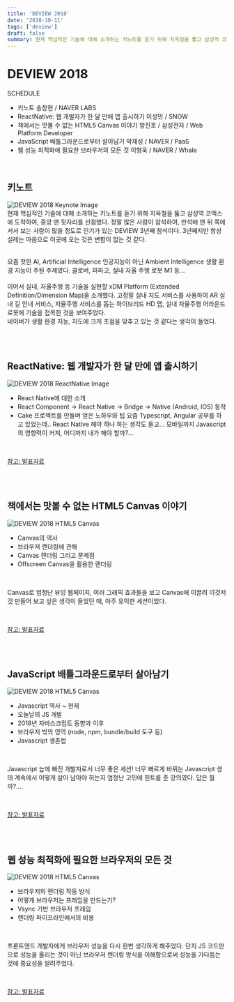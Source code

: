 ```yaml
---
title: 'DEVIEW 2018'
date: '2018-10-11'
tags: ['deview']
draft: false
summary: 현재 핵심적인 기술에 대해 소개하는 키노트를 듣기 위해 지옥철을 뚫고 삼성역 코엑스에 도착하여, 중앙 맨 뒷자리를 선점
---
```


# DEVIEW 2018

SCHEDULE

- 키노트 송창현 / NAVER LABS
- ReactNative: 웹 개발자가 한 달 만에 앱 출시하기 이성민 / SNOW
- 책에서는 맛볼 수 없는 HTML5 Canvas 이야기 ​방진호 / 삼성전자 / Web Platform Developer
- JavaScript 배틀그라운드로부터 살아남기 박재성 / NAVER / PaaS
- 웹 성능 최적화에 필요한 브라우저의 모든 것 이형욱 / NAVER / Whale

<br />

## 키노트

![DEVIEW 2018 Keynote Image](/static/images/posts/keynote.jpeg)
<br />
현재 핵심적인 기술에 대해 소개하는 키노트를 듣기 위해 지옥철을 뚫고 삼성역 코엑스에 도착하여, 중앙 맨 뒷자리를 선점했다.
정말 많은 사람이 참석하여, 만석에 맨 뒤 쪽에 서서 보는 사람이 많을 정도로 인기가 있는 DEVIEW 3년째 참석이다.
3년째지만 항상 설레는 마음으로 이곳에 오는 것은 변함이 없는 것 같다.

<br />
요즘 핫한 AI, Artificial Intelligence 인공지능이 아닌 Ambient Intelligence 생활 환경 지능이 주된 주제였다.
클로버, 파파고, 실내 자율 주행 로봇 M1 등... <br />

<br />
이어서 실내, 자율주행 등 기술을 실현할 xDM Platform (Extended Definition/Dimension Map)을 소개했다.
고정밀 실내 지도 서비스를 사용하여 AR 실내 길 안내 서비스, 자율주행 서비스를 돕는 하이브리드 HD 맵, 실내 자율주행 어라운드 로봇에 기술을 접목한 것을 보여주었다.

<br />
네이버가 생활 환경 지능, 지도에 크게 초점을 맞추고 있는 것 같다는 생각이 들었다.

<br /><br />

## ReactNative: 웹 개발자가 한 달 만에 앱 출시하기

![DEVIEW 2018 ReactNative Image](/static/images/posts/react-native.jpeg)

- React Native에 대한 소개
- React Component -> React Native -> Bridge -> Native (Android, IOS) 동작
- Cake 프로젝트를 만들며 얻은 노하우와 팁
  요즘 Typescript, Angular 공부를 하고 있었는데.. React Native 해야 하나 하는 생각도 들고...
  모바일까지 Javascript의 영향력이 커져, 어디까지 내가 해야 할까?...

<br />

[참고: 발표자료](https://www.slideshare.net/deview/121react-native)

<br /><br />

## 책에서는 맛볼 수 없는 HTML5 Canvas 이야기

![DEVIEW 2018 HTML5 Canvas](/static/images/posts/html5-canvas.jpeg)

- Canvas의 역사
- 브라우져 랜더링에 관해
- Canvas 랜더링 그리고 문제점
- Offscreen Canvas을 활용한 랜더링

<br />

Canvas로 엄청난 뷰잉 웹페이지, 여러 그래픽 효과들을 보고 Canvas에 이끌려 이것저것 만들어 보고 싶은 생각이 들었던 때,
아주 유익한 세션이었다.

<br />

[참고: 발표자료](https://www.slideshare.net/deview/122-html5-canvas)

<br /><br />

## JavaScript 배틀그라운드로부터 살아남기

![DEVIEW 2018 HTML5 Canvas](/static/images/posts/javascript-battleground.jpeg)

- Javascript 역사 ~ 현재
- 오늘날의 JS 개발
- 2018년 자바스크립트 동향과 이후
- 브라우저 밖의 영역 (node, npm, bundle/build 도구 등)
- Javascript 생존법

<br />

Javascript 늪에 빠진 개발자로서 너무 좋은 세션! 너무 빠르게 바뀌는 Javascript 생태 계속에서 어떻게 살아 남아야 하는지
엄청난 고민에 힌트를 준 강의였다. 답은 뭘까?....

<br />

[참고: 발표자료](https://www.slideshare.net/deview/122-html5-canvas)

<br /><br />

## 웹 성능 최적화에 필요한 브라우저의 모든 것

![DEVIEW 2018 HTML5 Canvas](/static/images/posts/browser-perform.jpeg)

- 브라우저의 랜더링 작동 방식
- 어떻게 브라우저는 프래임을 만드는가?
- Vsync 기반 브라우저 프레임
- 랜더링 파이프라인에서의 비용

<br />

프론트엔드 개발자에게 브라우저 성능을 다시 한번 생각하게 해주었다. 단지 JS 코드만으로 성능을 올리는 것이 아닌 브라우저 렌더링 방식을 이해함으로써
성능을 가다듬는 것에 중요성을 알려주었다.

<br />

[참고: 발표자료](https://www.slideshare.net/deview/125-119068291)

<br /><br /><br />
